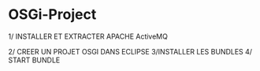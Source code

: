 # OSGi-Project
1/ INSTALLER ET EXTRACTER APACHE ActiveMQ

2/ CREER UN PROJET OSGI DANS ECLIPSE
3/INSTALLER LES BUNDLES
4/ START BUNDLE

